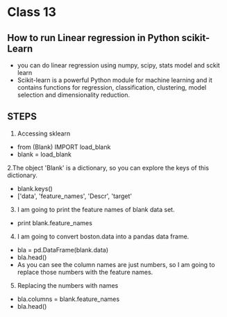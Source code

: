 # Class 13

## How to run Linear regression in Python scikit-Learn
- you can do linear regression using numpy, scipy, stats model and sckit learn
- Scikit-learn is a powerful Python module for machine learning and it contains functions for regression, classification, clustering, model selection and dimensionality reduction.

## STEPS
1. Accessing sklearn 
  - from (Blank) IMPORT load_blank
  - blank = load_blank


2.The object 'Blank' is a dictionary, so you can explore the keys of this dictionary.
  - blank.keys()
  - ['data', 'feature_names', 'Descr', 'target'

3. I am going to print the feature names of blank data set.
  - print blank.feature_names

4. I am going to convert boston.data into a pandas data frame.
  - bla = pd.DataFrame(blank.data)
  - bla.head()
  - As you can see the column names are just numbers, so I am going to replace those numbers with the feature names.

5. Replacing the numbers with names 
  - bla.columns = blank.feature_names
  - bla.head()
  

